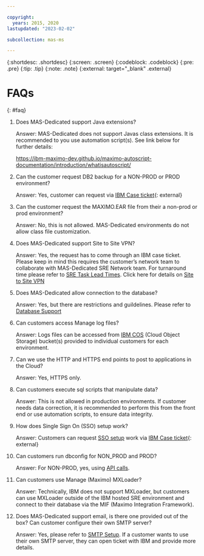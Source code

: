 ```yaml
---

copyright:
  years: 2015, 2020
lastupdated: "2023-02-02"

subcollection: mas-ms

---
```


{:shortdesc: .shortdesc}
{:screen: .screen}
{:codeblock: .codeblock}
{:pre: .pre}
{:tip: .tip}
{:note: .note}
{:external: target="_blank" .external}

# FAQs
{: #faq}

1. Does MAS-Dedicated support Java extensions?

    Answer: MAS-Dedicated does not support Javas class extensions. It is recommended to you use automation script(s). See link below for further details:

    https://ibm-maximo-dev.github.io/maximo-autoscript-documentation/introduction/whatisautoscript/
2. Can the customer request DB2 backup for a NON-PROD or PROD environment?

    Answer: Yes, customer can request via [IBM Case ticket](https://www.ibm.com/mysupport){: external}
3. Can the customer request the MAXIMO.EAR file from their a non-prod or prod environment?

    Answer: No, this is not allowed. MAS-Dedicated environments do not allow class file customization.
4. Does MAS-Dedicated support Site to Site VPN?

    Answer: Yes, the request has to come through an IBM case ticket. Please keep in mind this requires the customer’s network team to collaborate with MAS-Dedicated SRE Network team. For turnaround time please refer to [SRE Task Lead Times](/docs/mas-ms?topic=operations#sre-task-lead-times). Click here for details on [Site to Site VPN](/docs/mas-ms?topic=mas-ms-support#site-to-site-vpn)
5. Does MAS-Dedicated allow connection to the database?

    Answer: Yes, but there are restrictions and guildelines. Please refer to [Database Support](/docs/mas-ms?topic=mas-ms-support#database-support)
6. Can customers access Manage log files?

    Answer: Logs files can be accessed from [IBM COS](/docs/mas-ms?topic=mas-ms-support#access-cos-buckets) (Cloud Object Storage) bucket(s) provided to individual customers for each environment.
7. Can we use the HTTP and HTTPS end points to post to applications in the Cloud?

    Answer: Yes, HTTPS only.
8. Can customers execute sql scripts that manipulate data?

    Answer: This is not allowed in production environments. If customer needs data correction, it is recommended to perform this from the front end or use automation scripts, to ensure data integrity.
9. How does Single Sign On (SSO) setup work?

    Answer: Customers can request [SSO setup](/docs/mas-ms?topic=mas-ms-support#saml-sso-config) work via [IBM Case ticket](https://www.ibm.com/mysupport){: external}
10. Can customers run dbconfig for NON_PROD and PROD?

    Answer: For NON-PROD, yes, using [API calls](/docs/mas-ms?topic=mas-ms-support#admin-util-api-calls).
11. Can customers use Manage (Maximo) MXLoader?

    Answer: Technically, IBM does not support MXLoader, but customers can use MXLoader outside of the IBM hosted SRE environment and connect to their database via the MIF (Maximo Integration Framework).
12. Does MAS-Dedicated support email, is there one provided out of the box? Can customer configure their own SMTP server?

    Answer: Yes, please refer to [SMTP Setup](/docs/mas-ms?topic=mas-ms-support#smtp-setup). If a customer wants to use their own SMTP server, they can open ticket with IBM and provide more details.

